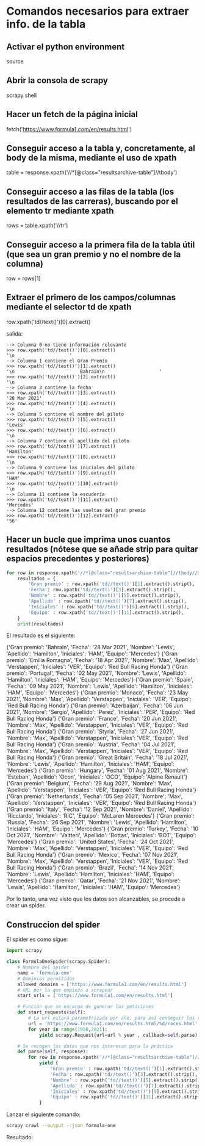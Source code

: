 # Comandos necesarios para extraer info. de la tabla

## Activar el python environment

source 

## Abrir la consola de scrapy

scrapy shell

## Hacer un fetch de la página inicial

fetch('https://www.formula1.com/en/results.html')

## Conseguir acceso a la tabla y, concretamente, al body de la misma, mediante el uso de xpath

table = response.xpath('//*[@class="resultsarchive-table"]//tbody')

## Conseguir acceso a las filas de la tabla (los resultados de las carreras), buscando por el elemento tr mediante xpath

rows = table.xpath('//tr')

## Conseguir acceso a la primera fila de la tabla útil (que sea un gran premio y no el nombre de la columna)

row = rows[1]

## Extraer el primero de los campos/columnas mediante el selector td de xpath

row.xpath('td//text()')[0].extract()

salida:

```
--> Columna 0 no tiene información relevante
>>> row.xpath('td//text()')[0].extract()
'\n                    '
--> Columna 1 contiene el Gran Premio
>>> row.xpath('td//text()')[1].extract()
'\n                        Bahrain\n                    '
>>> row.xpath('td//text()')[2].extract()
'\n                '
--> Columna 3 contiene la fecha
>>> row.xpath('td//text()')[3].extract()
'28 Mar 2021'
>>> row.xpath('td//text()')[4].extract()
'\n                    '
--> Columna 5 contiene el nombre del piloto
>>> row.xpath('td//text()')[5].extract()
'Lewis'
>>> row.xpath('td//text()')[6].extract()
'\n                    '
--> Columna 7 contiene el apellido del piloto
>>> row.xpath('td//text()')[7].extract()
'Hamilton'
>>> row.xpath('td//text()')[8].extract()
'\n                    '
--> Columna 9 contiene las iniciales del piloto
>>> row.xpath('td//text()')[9].extract()
'HAM'
>>> row.xpath('td//text()')[10].extract()
'\n                '
--> Columna 11 contiene la escudería
>>> row.xpath('td//text()')[11].extract()
'Mercedes'
--> Columna 12 contiene las vueltas del gran premio
>>> row.xpath('td//text()')[12].extract()
'56'

```

## Hacer un bucle que imprima unos cuantos resultados (nótese que se añade strip para quitar espacios precedentes y posteriores)

``` python
for row in response.xpath('//*[@class="resultsarchive-table"]//tbody//tr'):
    resultados = {
        'Gran premio' : row.xpath('td//text()')[1].extract().strip(),
        'Fecha': row.xpath('td//text()')[3].extract().strip(),
        'Nombre' : row.xpath('td//text()')[5].extract().strip(),
        'Apellido' : row.xpath('td//text()')[7].extract().strip(),
        'Iniciales' : row.xpath('td//text()')[9].extract().strip(),
        'Equipo' : row.xpath('td//text()')[11].extract().strip(),
    }
    print(resultados)
```

El resultado es el siguiente:

{'Gran premio': 'Bahrain', 'Fecha': '28 Mar 2021', 'Nombre': 'Lewis', 'Apellido': 'Hamilton', 'Iniciales': 'HAM', 'Equipo': 'Mercedes'}
{'Gran premio': 'Emilia Romagna', 'Fecha': '18 Apr 2021', 'Nombre': 'Max', 'Apellido': 'Verstappen', 'Iniciales': 'VER', 'Equipo': 'Red Bull Racing Honda'}
{'Gran premio': 'Portugal', 'Fecha': '02 May 2021', 'Nombre': 'Lewis', 'Apellido': 'Hamilton', 'Iniciales': 'HAM', 'Equipo': 'Mercedes'}
{'Gran premio': 'Spain', 'Fecha': '09 May 2021', 'Nombre': 'Lewis', 'Apellido': 'Hamilton', 'Iniciales': 'HAM', 'Equipo': 'Mercedes'}
{'Gran premio': 'Monaco', 'Fecha': '23 May 2021', 'Nombre': 'Max', 'Apellido': 'Verstappen', 'Iniciales': 'VER', 'Equipo': 'Red Bull Racing Honda'}
{'Gran premio': 'Azerbaijan', 'Fecha': '06 Jun 2021', 'Nombre': 'Sergio', 'Apellido': 'Perez', 'Iniciales': 'PER', 'Equipo': 'Red Bull Racing Honda'}
{'Gran premio': 'France', 'Fecha': '20 Jun 2021', 'Nombre': 'Max', 'Apellido': 'Verstappen', 'Iniciales': 'VER', 'Equipo': 'Red Bull Racing Honda'}
{'Gran premio': 'Styria', 'Fecha': '27 Jun 2021', 'Nombre': 'Max', 'Apellido': 'Verstappen', 'Iniciales': 'VER', 'Equipo': 'Red Bull Racing Honda'}
{'Gran premio': 'Austria', 'Fecha': '04 Jul 2021', 'Nombre': 'Max', 'Apellido': 'Verstappen', 'Iniciales': 'VER', 'Equipo': 'Red Bull Racing Honda'}
{'Gran premio': 'Great Britain', 'Fecha': '18 Jul 2021', 'Nombre': 'Lewis', 'Apellido': 'Hamilton', 'Iniciales': 'HAM', 'Equipo': 'Mercedes'}
{'Gran premio': 'Hungary', 'Fecha': '01 Aug 2021', 'Nombre': 'Esteban', 'Apellido': 'Ocon', 'Iniciales': 'OCO', 'Equipo': 'Alpine Renault'}
{'Gran premio': 'Belgium', 'Fecha': '29 Aug 2021', 'Nombre': 'Max', 'Apellido': 'Verstappen', 'Iniciales': 'VER', 'Equipo': 'Red Bull Racing Honda'}
{'Gran premio': 'Netherlands', 'Fecha': '05 Sep 2021', 'Nombre': 'Max', 'Apellido': 'Verstappen', 'Iniciales': 'VER', 'Equipo': 'Red Bull Racing Honda'}
{'Gran premio': 'Italy', 'Fecha': '12 Sep 2021', 'Nombre': 'Daniel', 'Apellido': 'Ricciardo', 'Iniciales': 'RIC', 'Equipo': 'McLaren Mercedes'}
{'Gran premio': 'Russia', 'Fecha': '26 Sep 2021', 'Nombre': 'Lewis', 'Apellido': 'Hamilton', 'Iniciales': 'HAM', 'Equipo': 'Mercedes'}
{'Gran premio': 'Turkey', 'Fecha': '10 Oct 2021', 'Nombre': 'Valtteri', 'Apellido': 'Bottas', 'Iniciales': 'BOT', 'Equipo': 'Mercedes'}
{'Gran premio': 'United States', 'Fecha': '24 Oct 2021', 'Nombre': 'Max', 'Apellido': 'Verstappen', 'Iniciales': 'VER', 'Equipo': 'Red Bull Racing Honda'}
{'Gran premio': 'Mexico', 'Fecha': '07 Nov 2021', 'Nombre': 'Max', 'Apellido': 'Verstappen', 'Iniciales': 'VER', 'Equipo': 'Red Bull Racing Honda'}
{'Gran premio': 'Brazil', 'Fecha': '14 Nov 2021', 'Nombre': 'Lewis', 'Apellido': 'Hamilton', 'Iniciales': 'HAM', 'Equipo': 'Mercedes'}
{'Gran premio': 'Qatar', 'Fecha': '21 Nov 2021', 'Nombre': 'Lewis', 'Apellido': 'Hamilton', 'Iniciales': 'HAM', 'Equipo': 'Mercedes'}

Por lo tanto, una vez visto que los datos son alcanzables, se procede a crear un spider.

## Construccion del spider 

El spider es como sigue:

```python
import scrapy

class FormulaOneSpider(scrapy.Spider):
    # Nombre del spider
    name = 'formula-one'
    # Dominios permitidos
    allowed_domains = ['https://www.formula1.com/en/results.html']
    # URL por la que empieza a scrapear
    start_urls = ['https://www.formula1.com/en/results.html']

    # Función que se encarga de generar las peticiones
    def start_requests(self):
        # La url estará parametrizada por año, para así conseguir los resultados desde 1950 hasta 2021
        url = 'https://www.formula1.com/en/results.html/%d/races.html'
        for year in range(1950,2021):
            yield scrapy.Request(url=url % year , callback=self.parse)

    # Se recogen los datos que nos interesan para la práctica
    def parse(self, response):
        for row in response.xpath('//*[@class="resultsarchive-table"]//tbody//tr'):
            yield {
                'Gran premio' : row.xpath('td//text()')[1].extract().strip(),
                'Fecha': row.xpath('td//text()')[3].extract().strip(),
                'Nombre' : row.xpath('td//text()')[5].extract().strip(),
                'Apellido' : row.xpath('td//text()')[7].extract().strip(),
                'Iniciales' : row.xpath('td//text()')[9].extract().strip(),
                'Equipo' : row.xpath('td//text()')[11].extract().strip(),
            }
```

Lanzar el siguiente comando:
```bash
scrapy crawl --output -:json formula-one
```

Resultado:

